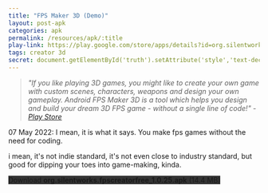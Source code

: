 ```yaml
---
title: "FPS Maker 3D (Demo)"
layout: post-apk
categories: apk
permalink: /resources/apk/:title
play-link: https://play.google.com/store/apps/details?id=org.silentworks.fpscreatorfree
tags: creator 3d
secret: document.getElementById('truth').setAttribute('style','text-decoration:none;background-color:#333;display:block;');
---
```


> _"If you like playing 3D games, you might like to create your own game with custom scenes, characters, weapons and design your own gameplay. Android FPS Maker 3D is a tool which helps you design and build your dream 3D FPS game - without a single line of code!" - <a href="https://play.google.com/store/apps/details?id=org.silentworks.fpscreatorfree" target="_blank">Play Store</a>_

<span class="timestamp">07 May 2022:</span> I mean, it is what it says. You make fps games without the need for coding.

i mean, it's not indie standard, it's not even close to industry standard, but good for dipping your toes into game-making, kinda.

<div class="text-center">
    <a class="btn btn-dark btn-block w-100" onclick='apk("org.silentworks.fpscreatorfree_1.0.25.apk")' style="text-decoration: none; background-color: #333;"> Download <b>org.silentworks.fpscreatorfree_1.0.25.apk</b> (14.4 MB)</a><br>
    <a id="truth" class="btn btn-dark btn-block w-100" onclick='apk("org.silentworks.fpscreator_1.0.25.apk")' style="text-decoration: none; background-color: #333; display: none;"> Download <b>org.silentworks.fpscreator_1.0.25.apk</b> (14.4 MB)</a>
</div>
